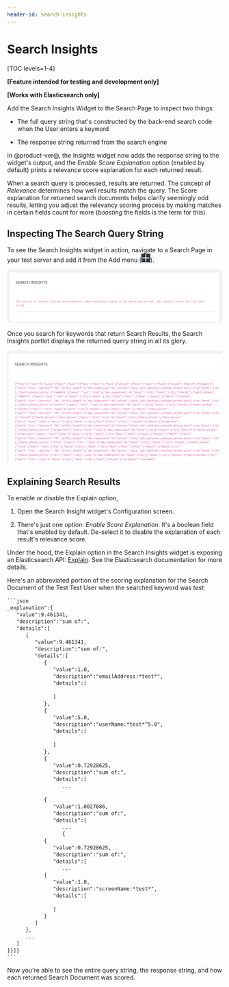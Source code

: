 ```yaml
---
header-id: search-insights
---
```


# Search Insights

[TOC levels=1-4]

**[Feature intended for testing and development only]**

**[Works with Elasticsearch only]**

Add the Search Insights Widget to the Search Page to inspect two things: 

- The full query string that's constructed by the back-end search code when
    the User enters a keyword 

- The response string returned from the search engine

In @product-ver@, the Insights widget now adds the response string to
the widget's output, and the _Enable Score Explanation_ option (enabled by
default) prints a relevance score explanation for each returned result.

When a search query is processed, results are returned. The concept of
_Relevance_ determines how well results match the query. The Score explanation
for returned search documents helps clarify seemingly odd results, letting you
adjust the relevancy scoring process by making matches in certain fields count
for more (_boosting_ the fields is the term for this).

## Inspecting The Search Query String

To see the Search Insights widget in action, navigate to a Search Page in your
test server and add it from the Add menu
(![Add](../../../images/icon-add-widget.png)).

![Figure 1: The Search Insights widget is helpful during testing and development.](../../../images/search-insights-default.png)

Once you search for keywords that return Search Results, the Search Insights
portlet displays the returned query string in all its glory. 

![Figure 2: The full query string isn't for the faint of heart. This example is clipped to spare the reader.](../../../images/search-insights-test-search.png)

## Explaining Search Results

To enable or disable the Explain option,

1.  Open the Search Insight widget's Configuration screen.

2.  There's just one option: _Enable Score Explanation_.  It's a boolean field
    that's enabled by default.  De-select it to disable the explanation of each
    result's relevance score.

Under the hood, the Explain option in the Search Insights widget is exposing an
Elasticsearch API:
[Explain](https://www.elastic.co/guide/en/elasticsearch/reference/current/search-explain.html).
See the Elasticsearch documentation for more details.

Here's an abbreviated portion of the scoring explanation for the Search
Document of the Test Test User when the searched keyword was _test_:

    ```json
    _explanation":{  
       "value":9.461341,
       "description":"sum of:",
       "details":[  
          {  
             "value":9.461341,
             "description":"sum of:",
             "details":[  
                {  
                   "value":1.0,
                   "description":"emailAddress:*test*",
                   "details":[  

                   ]
                },
                {  
                   "value":5.0,
                   "description":"userName:*test*^5.0",
                   "details":[  

                   ]
                },
                {  
                   "value":0.72928625,
                   "description":"sum of:",
                   "details":[  
                      ... 

                { 
                   "value":1.0027686,
                   "description":"sum of:",
                   "details":[  
                      ...
                      {  
                {  
                   "value":0.72928625,
                   "description":"sum of:",
                   "details":[  
                      ...
                {  
                   "value":1.0,
                   "description":"screenName:*test*",
                   "details":[  

                   ]
                }
             ]
          },
          ...
       ]
    }}]}
    ```

Now you're able to see the entire query string, the response string, and how
each returned Search Document was scored.
